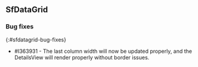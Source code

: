 ## SfDataGrid

### Bug fixes
{:#sfdatagrid-bug-fixes}

* \#I363931 - The last column width will now be updated properly, and the DetailsView will render properly without border issues.